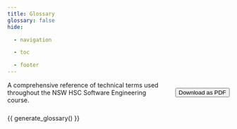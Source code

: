 ```yaml
---
title: Glossary
glossary: false
hide:

  - navigation

  - toc

  - footer
---
```


<div style="display: flex; justify-content: space-between; align-items: center; margin-bottom: 1.5rem;">
  <p style="margin: 0;">A comprehensive reference of technical terms used throughout the NSW HSC Software Engineering course.</p>
  <button id="glossary-export-pdf" class="md-button" style="flex-shrink: 0; margin-left: 1rem;">Download as PDF</button>
</div>

{{ generate_glossary() }}

<script>
// Embed glossary data for export
window.glossaryData = {{ glossary_data_json() }};
</script>

<style>
    a.md-content__button {
        display: none;
    }

    /* Add horizontal padding on wider screens */
    @media (min-width: 769px) {
        .md-content__inner {
            max-width: 1200px;
            margin: 0 auto;
            padding-left: 4rem;
            padding-right: 4rem;
        }
    }

    /* Ensure content doesn't get hidden behind mobile nav */
    @media (max-width: 768px) {
        .md-content__inner {
            padding-bottom: 100px !important;
        }
    }
</style>
